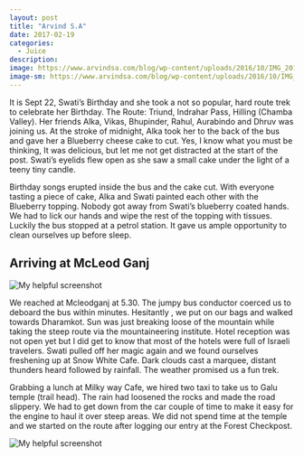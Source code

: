 ```yaml
---
layout: post
title: "Arvind S.A"
date: 2017-02-19
categories:
  - Juice
description: 
image: https://www.arvindsa.com/blog/wp-content/uploads/2016/10/IMG_20160922_140722497.jpg
image-sm: https://www.arvindsa.com/blog/wp-content/uploads/2016/10/IMG_20160922_140722497.jpg
---
```


It is Sept 22, Swati’s Birthday and she took a not so popular, hard route trek to celebrate her Birthday.  The Route: Triund, Indrahar Pass, Hilling (Chamba Valley). Her friends Alka, Vikas, Bhupinder, Rahul, Aurabindo and Dhruv was joining us. At the stroke of midnight, Alka took her to the back of the bus and gave her a Blueberry cheese cake to cut. Yes, I know what you must be thinking, It was delicious, but let me not get distracted at the start of the post. Swati’s eyelids flew open as she saw a small cake under the light of a teeny tiny candle.

Birthday songs erupted inside the bus and the cake cut. With everyone tasting a piece of cake, Alka and Swati painted each other with the Blueberry topping. Nobody got away from Swati’s blueberry coated hands. We had to lick our hands and wipe the rest of the topping with tissues. Luckily the bus stopped at a petrol station. It gave us ample opportunity to clean ourselves up before sleep.

## Arriving at McLeod Ganj

![My helpful screenshot](https://www.arvindsa.com/blog/wp-content/uploads/2016/10/DSC_0020.jpg)

We reached at Mcleodganj at 5.30. The jumpy bus conductor coerced us to deboard the bus within minutes. Hesitantly , we put on our bags and walked towards Dharamkot. Sun was just breaking loose of the mountain while taking the steep route via the mountaineering institute. Hotel reception was not open yet but I did get to know that most of the hotels were full of Israeli travelers. Swati pulled off her magic again and we found ourselves freshening up at Snow White Cafe. Dark clouds cast a marquee, distant thunders heard followed by rainfall. The weather promised us a fun trek.

Grabbing a lunch at Milky way Cafe, we hired two taxi to take us to Galu temple (trail head). The rain had loosened the rocks and made the road slippery. We had to get down from the car couple of time to make it easy for the engine to haul it over steep areas. We did not spend time at the temple and we started on the route after logging our entry at the Forest Checkpost.

![My helpful screenshot](https://www.arvindsa.com/blog/wp-content/uploads/2016/10/IMG_20160922_090359541.jpg)
